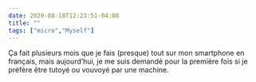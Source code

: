 ```yaml
---
date: 2020-08-18T12:23:51-04:00
title: ""
tags: ["micro","Myself"]
---
```

Ça fait plusieurs mois que je fais (presque) tout sur mon smartphone en français, mais aujourd’hui, je me suis demandé pour la première fois si je préfère être tutoyé ou vouvoyé par une machine.
